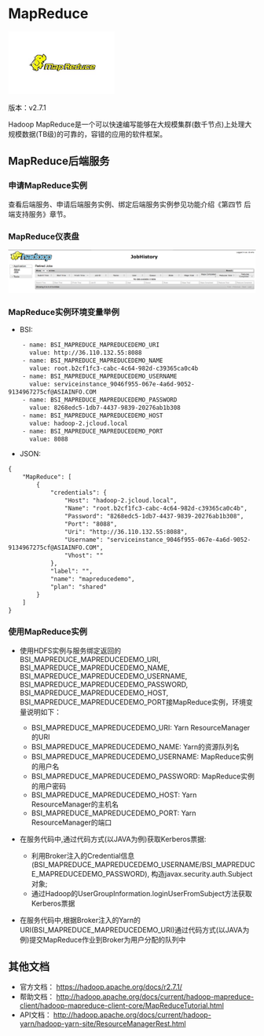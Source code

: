 # MapReduce

![](img/MapReduce.png)

版本：v2.7.1

Hadoop MapReduce是一个可以快速编写能够在大规模集群(数千节点)上处理大规模数据(TB级)的可靠的，容错的应用的软件框架。

## MapReduce后端服务

### 申请MapReduce实例

查看后端服务、申请后端服务实例、绑定后端服务实例参见功能介绍《第四节 后端支持服务》章节。

### MapReduce仪表盘

![](img/mapreduce_dashboard.png)

### MapReduce实例环境变量举例

- BSI:

```
    - name: BSI_MAPREDUCE_MAPREDUCEDEMO_URI
      value: http://36.110.132.55:8088
    - name: BSI_MAPREDUCE_MAPREDUCEDEMO_NAME
      value: root.b2cf1fc3-cabc-4c64-982d-c39365ca0c4b
    - name: BSI_MAPREDUCE_MAPREDUCEDEMO_USERNAME
      value: serviceinstance_9046f955-067e-4a6d-9052-9134967275cf@ASIAINFO.COM
    - name: BSI_MAPREDUCE_MAPREDUCEDEMO_PASSWORD
      value: 8268edc5-1db7-4437-9839-20276ab1b308
    - name: BSI_MAPREDUCE_MAPREDUCEDEMO_HOST
      value: hadoop-2.jcloud.local
    - name: BSI_MAPREDUCE_MAPREDUCEDEMO_PORT
      value: 8088
```

- JSON:

```
{
    "MapReduce": [
        {
            "credentials": {
                "Host": "hadoop-2.jcloud.local",
                "Name": "root.b2cf1fc3-cabc-4c64-982d-c39365ca0c4b",
                "Password": "8268edc5-1db7-4437-9839-20276ab1b308",
                "Port": "8088",
                "Uri": "http://36.110.132.55:8088",
                "Username": "serviceinstance_9046f955-067e-4a6d-9052-9134967275cf@ASIAINFO.COM",
                "Vhost": ""
            },
            "label": "",
            "name": "mapreducedemo",
            "plan": "shared"
        }
    ]
}
```

### 使用MapReduce实例

- 使用HDFS实例与服务绑定返回的BSI_MAPREDUCE_MAPREDUCEDEMO_URI, BSI_MAPREDUCE_MAPREDUCEDEMO_NAME, BSI_MAPREDUCE_MAPREDUCEDEMO_USERNAME, BSI_MAPREDUCE_MAPREDUCEDEMO_PASSWORD, BSI_MAPREDUCE_MAPREDUCEDEMO_HOST, BSI_MAPREDUCE_MAPREDUCEDEMO_PORT接MapReduce实例，环境变量说明如下：
    - BSI_MAPREDUCE_MAPREDUCEDEMO_URI: Yarn ResourceManager的URI
    - BSI_MAPREDUCE_MAPREDUCEDEMO_NAME: Yarn的资源队列名
    - BSI_MAPREDUCE_MAPREDUCEDEMO_USERNAME: MapReduce实例的用户名
    - BSI_MAPREDUCE_MAPREDUCEDEMO_PASSWORD: MapReduce实例的用户密码
    - BSI_MAPREDUCE_MAPREDUCEDEMO_HOST: Yarn ResourceManager的主机名
    - BSI_MAPREDUCE_MAPREDUCEDEMO_PORT: Yarn ResourceManager的端口

- 在服务代码中,通过代码方式(以JAVA为例)获取Kerberos票据:
    - 利用Broker注入的Credential信息(BSI_MAPREDUCE_MAPREDUCEDEMO_USERNAME/BSI_MAPREDUCE_MAPREDUCEDEMO_PASSWORD),
    构造javax.security.auth.Subject对象;
    - 通过Hadoop的UserGroupInformation.loginUserFromSubject方法获取Kerberos票据

- 在服务代码中,根据Broker注入的Yarn的URI(BSI_MAPREDUCE_MAPREDUCEDEMO_URI)通过代码方式(以JAVA为例)提交MapReduce作业到Broker为用户分配的队列中

## 其他文档

- 官方文档： https://hadoop.apache.org/docs/r2.7.1/
- 帮助文档： http://hadoop.apache.org/docs/current/hadoop-mapreduce-client/hadoop-mapreduce-client-core/MapReduceTutorial.html
- API文档： http://hadoop.apache.org/docs/current/hadoop-yarn/hadoop-yarn-site/ResourceManagerRest.html
